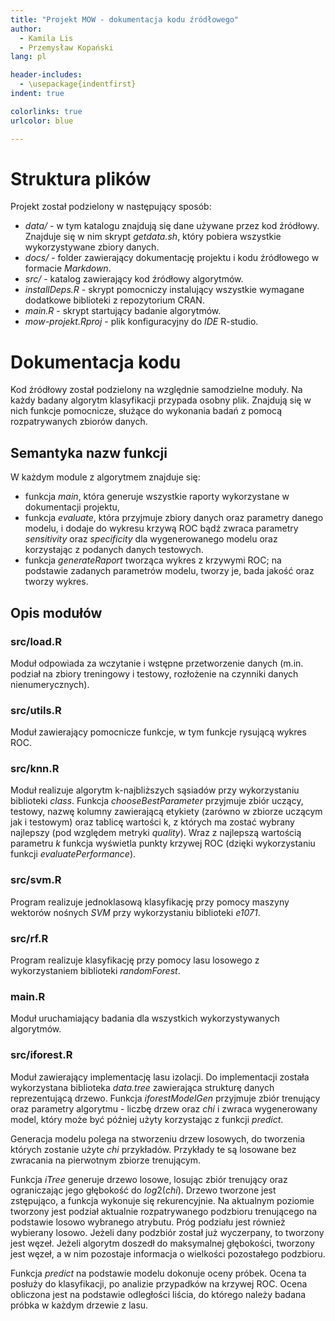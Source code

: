 ```yaml
---
title: "Projekt MOW - dokumentacja kodu źródłowego"
author:
  - Kamila Lis
  - Przemysław Kopański
lang: pl

header-includes:
  - \usepackage{indentfirst}
indent: true

colorlinks: true
urlcolor: blue

---
```



# Struktura plików

Projekt został podzielony w następujący sposób:

- _data/_ - w tym katalogu znajdują się dane używane przez kod źródłowy.
            Znajduje się w nim skrypt _getdata.sh_, który pobiera
            wszystkie wykorzystywane zbiory danych.
- _docs/_ - folder zawierający dokumentację projektu i kodu źródłowego
            w formacie _Markdown_.
- _src/_ -  katalog zawierający kod źródłowy algorytmów.
- _installDeps.R_ - skrypt pomocniczy instalujący wszystkie wymagane
                    dodatkowe biblioteki z repozytorium CRAN.
- _main.R_ - skrypt startujący badanie algorytmów.
- _mow-projekt.Rproj_ - plik konfiguracyjny do _IDE_ R-studio.


# Dokumentacja kodu

Kod źródłowy został podzielony na względnie samodzielne moduły.
Na każdy badany algorytm klasyfikacji przypada osobny plik.
Znajdują się w nich funkcje pomocnicze, służące do wykonania badań
z pomocą rozpatrywanych zbiorów danych.

## Semantyka nazw funkcji

W każdym module z algorytmem znajduje się:

- funkcja _main_, która generuje wszystkie raporty wykorzystane w dokumentacji projektu,
- funkcja _evaluate_, która przyjmuje zbiory danych oraz parametry danego modelu, i dodaje
  do wykresu krzywą ROC bądź zwraca parametry _sensitivity_ oraz _specificity_ dla wygenerowanego
  modelu oraz korzystając z podanych danych testowych.
- funkcja _generateRaport_ tworząca wykres z krzywymi ROC; na podstawie zadanych parametrów modelu,
  tworzy je, bada jakość oraz tworzy wykres.


## Opis modułów

### src/load.R
Moduł odpowiada za wczytanie i wstępne przetworzenie danych (m.in. podział na zbiory treningowy i testowy, rozłożenie na czynniki danych nienumerycznych).

### src/utils.R
Moduł zawierający pomocnicze funkcje, w tym funkcje rysującą wykres ROC.

### src/knn.R
Moduł realizuje algorytm k-najbliższych sąsiadów przy wykorzystaniu biblioteki _class_. 
Funkcja _chooseBestParameter_ przyjmuje zbiór uczący, testowy, nazwę kolumny zawierającą etykiety (zarówno w zbiorze uczącym jak i testowym) oraz tablicę wartości k, z których ma zostać wybrany najlepszy (pod względem metryki _quality_). Wraz z najlepszą wartością parametru _k_ funkcja wyświetla punkty krzywej ROC (dzięki wykorzystaniu funkcji _evaluatePerformance_). 

### src/svm.R
Program realizuje jednoklasową klasyfikację przy pomocy maszyny wektorów nośnych _SVM_ przy wykorzystaniu biblioteki _e1071_.

### src/rf.R
Program realizuje klasyfikację przy pomocy lasu losowego z wykorzystaniem biblioteki _randomForest_.

### main.R
Moduł uruchamiający badania dla wszystkich wykorzystywanych algorytmów.

### src/iforest.R
Moduł zawierający implementację lasu izolacji.
Do implementacji została wykorzystana biblioteka _data.tree_
zawierająca strukturę danych reprezentującą drzewo.
Funkcja _iforestModelGen_ przyjmuje zbiór trenujący oraz parametry algorytmu - liczbę drzew oraz _chi_
i zwraca wygenerowany model, który może być później użyty korzystając z funkcji _predict_.

Generacja modelu polega na stworzeniu drzew losowych, do tworzenia których
zostanie użyte _chi_ przykładów. Przykłady te są losowane bez zwracania na pierwotnym zbiorze trenującym.

Funkcja _iTree_ generuje drzewo losowe, losując zbiór trenujący oraz ograniczając jego głębokość
do $log2(chi)$. Drzewo tworzone jest zstępująco, a funkcja wykonuje się rekurencyjnie.
Na aktualnym poziomie tworzony jest podział aktualnie rozpatrywanego podzbioru trenującego
na podstawie losowo wybranego atrybutu. Próg podziału jest również wybierany losowo.
Jeżeli dany podzbiór został już wyczerpany, to tworzony jest węzeł. Jeżeli
algorytm doszedł do maksymalnej głębokości, tworzony jest węzeł, a w nim
pozostaje informacja o wielkości pozostałego podzbioru.

Funkcja _predict_ na podstawie modelu dokonuje oceny próbek. Ocena ta
posłuży do klasyfikacji, po analizie przypadków na krzywej ROC.
Ocena obliczona jest na podstawie odległości liścia, do którego należy
badana próbka w każdym drzewie z lasu.
